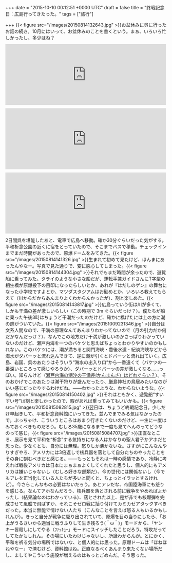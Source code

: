 
+++
date = "2015-10-10 00:12:51 +0000 UTC"
draft = false
title = "終戦記念日：広島行ってきたった。"
tags = ["旅行"]

+++
{{< figure src="/images/20150814132643.jpg"  >}}お盆休みに呉に行ったお話の続き。10月にはいって、お盆休みのことを書くという。まぁ、いろいろ忙しかったし、多少はね？<iframe src="https://hatenablog-parts.com/embed?url=https%3A%2F%2Fblog.daruyanagi.jp%2Fentry%2F2015%2F08%2F21%2F042801" title="呉に行ってきたった：1日目 - だるろぐ" class="embed-card embed-blogcard" scrolling="no" frameborder="0" style="display: block; width: 100%; height: 190px; max-width: 500px; margin: 10px 0px;"></iframe><iframe src="https://hatenablog-parts.com/embed?url=https%3A%2F%2Fblog.daruyanagi.jp%2Fentry%2F2015%2F08%2F31%2F190752" title="呉に行ってきたった：2日目 呉艦船めぐり - だるろぐ" class="embed-card embed-blogcard" scrolling="no" frameborder="0" style="display: block; width: 100%; height: 190px; max-width: 500px; margin: 10px 0px;"></iframe><iframe src="https://hatenablog-parts.com/embed?url=https%3A%2F%2Fblog.daruyanagi.jp%2Fentry%2F2015%2F09%2F13%2F181514" title="呉に行ってきたった：2日目 てつのくじら館 - だるろぐ" class="embed-card embed-blogcard" scrolling="no" frameborder="0" style="display: block; width: 100%; height: 190px; max-width: 500px; margin: 10px 0px;"></iframe>2日間呉を堪能したあと、電車で広島へ移動。確か30分ぐらいだった気がする。平和祈念公園の近くに宿をとっていたので、そこまでバスで移動。チェックインまでまだ時間があったので、原爆ドームをみてきた。{{< figure src="/images/20150814141326.jpg"  >}}生まれて初めて見たけど、ほんまにあったんやなー。写真で見た通りで、変に感心してしまった。{{< figure src="/images/20150814144304.jpg"  >}}それでもまだ時間が余ったので、遊覧船に乗ってみた。タライのような小さな船だが、運転手兼ガイドさんにT字型の相生橋が原爆投下の目印になったらしいとか、あれが『はだしのゲン』の舞台になった小学校ですよとか、マツダスタジアムはお勧めとか、いろいろ教えてもらえて（川からだからあんまりよくわからんかったが）、割と楽しめた。{{< figure src="/images/20150814143817.jpg"  >}}広島っていう街は川が多くて、しかも干満の差が激しいらしい（この時期で 3m ぐらいだっけ？）。僕たちが船に乗った午後3時はちょうど干潮だったのだけど、確かに橋げたには上の方に潮の跡がついていた。{{< figure src="/images/20151009231346.jpg"  >}}自分は文系人間なので、干満の原理なんてあんまりわかってないので（月の引力だか何だかなんだっけ？）、なんでこの地方だけ干満が激しいのかさっぱりわかっていないのだけど、瀬戸内海を一つのバケツと思えばちょっとわかりやすいのかもしれない。このバケツには、潮が満ちると関門海峡・豊後水道・紀淡海峡などから海水がダバーッと流れ込んできて、逆に潮が引くとドバーッと流れ出ていく。広島、岩国、呉のあたりはそういう“海水の出入り口”から一番遠くて（バケツの一番深いところって感じやろうか）、ダバーッとドバーッの差が激しくなる……っぽい。知らんけど（<a href="http://www1.kaiho.mlit.go.jp/KAN6/5_sodan/mame/topic5.htm">瀬戸内海の潮汐の干満差(かんまんさ）はどれぐらい？</a>）。そのおかげでこのあたりは潮干狩りが盛んだったり、厳島神社の鳥居みたいなのがいい感じだったりするわけだね。――わかったような、わからないような。{{< figure src="/images/20150814150402.jpg"  >}}それはともかく、遊覧船“すいすい号”は割と楽しかったので、暇があれば乗ってみてもいいかも。{{< figure src="/images/20150815082815.jpg"  >}}翌日は、ちょうど終戦記念日。少しだけ早起きして、平和祈念資料館にいってきた。並んでまでみる気はなかったので。ぶっちゃけ、こういうところはあまり行きたくないのだけど、一生に一度はみておくべきものだろう。むしろ35歳になるまで一度も見てへんのってどうなのって感じ。{{< figure src="/images/20150815084707.jpg"  >}}正直なところ、展示を見て平和を“祈念”する気持ちになる人はかなりの聖人君子かアホだと思った。少なくとも、自分には無理。怒りしか沸かないな。さすがにこんなんやりすぎやろ、アメリカには3倍返しで核兵器を落として自分たちのやったことをその身に刻むべきだと感じる。――もっともそれは一時の感情であり、冷静に考えれば戦後アメリカは日本にまぁまぁよくしてくれたと思うし、個人的にもアメリカは嫌いじゃないし（むしろ好きな部類だ）、今の世代には関係ないし（今でもアレを正当化している人たちが多いと聞くと、ちょっとイラッとするけれど）。今さらこんなもの必要はないだろう。あとアレだな、帝国陸海軍にも怒りを感じる。なんてアホなんだろう、核兵器を落とされる前に戦争をやめればよかったし（結果論なのはわかっている）、落とされた以上、是が非でも核爆弾を完成させて風船で飛ばすか、それこそゼロ戦に括り付けてカミカゼアタックすべきだった。本当に無能で情けない人たち（こんなことを言えば怒る人もいるかもしれんが）。きっと自分が戦争に駆り出されていて、原爆を目の当りにしたら、「お上がうるさいから適当に戦うふりして生き残ろう(＾ω＾)」モードから、「ヤンキー皆殺しにしてやる（ﾌｧｯｷｭｰ」モードにスイッチしたことだろう。特攻だってしてたかもしれん。その場にいたわけじゃないし、所詮わからんが。とにかく、平和を祈る気分の場所ではないな、と個人的には思った。原爆ドームは「ほねほねやなー」で済むけど、資料館はね。正直なるべくあんまり来たくない場所だし、ましてやこういう施設が増えるのはもっとごめんだ。そう思った。


